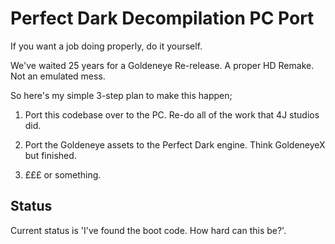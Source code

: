 # Perfect Dark Decompilation PC Port

If you want a job doing properly, do it yourself.

We've waited 25 years for a Goldeneye Re-release. A proper HD Remake. Not an emulated mess.

So here's my simple 3-step plan to make this happen;

1) Port this codebase over to the PC. Re-do all of the work that 4J studios did.

2) Port the Goldeneye assets to the Perfect Dark engine. Think GoldeneyeX but finished.

3) £££ or something.



## Status

Current status is 'I've found the boot code. How hard can this be?'.
